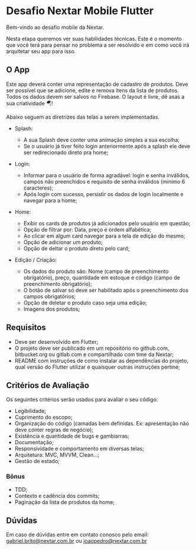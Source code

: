 # Desafio Nextar Mobile Flutter

Bem-vindo ao desafio mobile da Nextar.

Nesta etapa queremos ver suas habilidades técnicas. Este é o momento que você terá para pensar no problema a ser resolvido e em como você irá arquitetar seu app para isso. 


## O App

Este app deverá conter uma representação de cadastro de produtos. Deve ser possível que se adicione, edite e remova itens da lista de produtos. Todos os dados devem ser salvos no Firebase. O layout é livre, dê asas a sua criatividade 🪂!

Abaixo seguem as diretrizes das telas a serem implementadas.

- Splash:
  - A sua Splash deve conter uma animação simples a sua escolha;
  - Se o usuário já tiver feito login anteriormente após a splash ele deve ser redirecionado direto pra home;

- Login:
  - Informar para o usuário de forma agradável: login e senha inválidos, campos não preenchidos e requisito de senha inválidos (mínimo 6 caracteres);
  - Após login com sucesso, persistir os dados de login localmente e navegar para a home;

- Home:
  - Exibir os cards de produtos já adicionados pelo usuário em questão;
  - Opção de filtrar por: Data, preço e ordem alfabética;
  - Ao clicar em algum card navegar para a tela de edição do mesmo;
  - Opção de adicionar um produto;
  - Opção de deltar o produto direto pelo card;

- Edição / Criação:
  - Os dados do produto são: Nome (campo de preenchimento obrigatório), preço, quantidade em estoque e código (campo de preenchimento obrigatório);
  - O botão de salvar só deve ser habilitado após o preenchimento dos campos obrigatórios;
  - Opção de deletar o produto caso seja uma edição;
  - Imagens dos produtos;


## Requisitos
- Deve ser desenvolvido em Flutter;
- O projeto deve ser publicado em um repositório no github.com, bitbucket.org ou gitlab.com e compartilhado com time da Nextar;
- README com instruções de como instalar as dependências do projeto, qual versão do Flutter utilizar e quaisquer outras instruções pertine;


## Critérios de Avaliação
Os seguintes critérios serão usados para avaliar o seu código:
- Legibilidade;
- Cuprimento do escopo;
- Organização do código (camadas bem definidas. Ex: apresentação não deve conter regras de negócio);
- Existência e quantidade de bugs e gambiarras;
- Documentação;
- Responsividade e comportamento em diversas telas;
- Arquitetura: MVC, MVVM, Clean...;
- Gestão de estado;


### Bônus
- TDD;
- Contexto e cadência dos commits;
- Paginação da lista de produtos da home;


## Dúvidas
Em caso de dúvidas entre em contato conosco pelo email: gabriel.brito@nextar.com.br ou joaopedro@nextar.com.br
